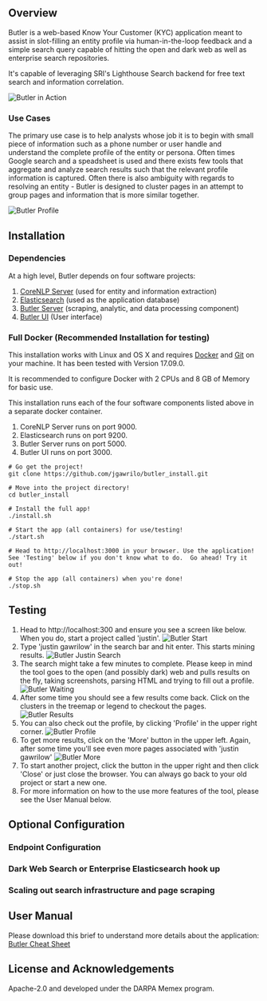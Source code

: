 ## Overview
Butler is a web-based Know Your Customer (KYC) application meant to assist in slot-filling an entity profile via human-in-the-loop feedback and a simple search query capable of hitting the open and dark web as well as enterprise search repositories.

It's capable of leveraging SRI's Lighthouse Search backend for free text search and information correlation. 

![Butler in Action](https://github.com/jgawrilo/butler_install/raw/master/docs/butler_main.png "Butler - Search in Action")

### Use Cases
The primary use case is to help analysts whose job it is to begin with small piece of information such as a phone number or user handle and understand the complete profile of the entity or persona.  Often times Google search and a speadsheet is used and there exists few tools that aggregate and analyze search results such that the relevant profile information is captured.  Often there is also ambiguity with regards to resolving an entity - Butler is designed to cluster pages in an attempt to group pages and information that is more similar together.

![Butler Profile](https://github.com/jgawrilo/butler_install/raw/master/docs/butler_profile.png "Butler - Profile")

## Installation

### Dependencies
At a high level, Butler depends on four software projects:

1) [CoreNLP Server](https://stanfordnlp.github.io/CoreNLP/corenlp-server.html) (used for entity and information extraction)
2) [Elasticsearch](https://www.elastic.co/products/elasticsearch) (used as the application database)
3) [Butler Server](https://github.com/jgawrilo/butler_server) (scraping, analytic, and data processing component)
4) [Butler UI](https://bitbucket.org/blueridgedynamics/butler) (User interface)

### Full Docker (Recommended Installation for testing)
This installation works with Linux and OS X and requires [Docker](https://docs.docker.com/engine/installation/) and [Git](https://git-scm.com/book/en/v2/Getting-Started-Installing-Git) on your machine.  It has been tested with Version 17.09.0.

It is recommended to configure Docker with 2 CPUs and 8 GB of Memory for basic use.

This installation runs each of the four software components listed above in a separate docker container.

1) CoreNLP Server runs on port 9000.
2) Elasticsearch runs on port 9200.
3) Butler Server runs on port 5000.
4) Butler UI runs on port 3000.

```
# Go get the project!
git clone https://github.com/jgawrilo/butler_install.git

# Move into the project directory!
cd butler_install

# Install the full app!
./install.sh

# Start the app (all containers) for use/testing!
./start.sh

# Head to http://localhost:3000 in your browser. Use the application! See 'Testing' below if you don't know what to do.  Go ahead! Try it out!

# Stop the app (all containers) when you're done!
./stop.sh 
```

## Testing
1) Head to http://localhost:300 and ensure you see a screen like below.  When you do, start a project called 'justin'.  ![Butler Start](https://github.com/jgawrilo/butler_install/raw/master/docs/start_project.png "Butler - Start")
2) Type 'justin gawrilow' in the search bar and hit enter.  This starts mining results.  ![Butler Justin Search](https://github.com/jgawrilo/butler_install/raw/master/docs/search_justin.png "Butler - Search for 'justin gawrilow'")
3) The search might take a few minutes to complete.  Please keep in mind the tool goes to the open (and possibly dark) web and pulls results on the fly, taking screenshots, parsing HTML and trying to fill out a profile.  ![Butler Waiting](https://github.com/jgawrilo/butler_install/raw/master/docs/wating.png "Butler - Wating")
4) After some time you should see  a few results come back.  Click on the clusters in the treemap or legend to checkout the pages.  ![Butler Results](https://github.com/jgawrilo/butler_install/raw/master/docs/results.png "Butler - Results come back")
5) You can also check out the profile, by clicking 'Profile' in the upper right corner.  ![Butler Profile](https://github.com/jgawrilo/butler_install/raw/master/docs/butler_profile.png "Butler - Profile")
6) To get more results, click on the 'More' button in the upper left.  Again, after some time you'll see even more pages associated with 'justin gawrilow'  ![Butler More](https://github.com/jgawrilo/butler_install/raw/master/docs/more.png "Butler - More")
7) To start another project, click the button in the upper right and then click 'Close' or just close the browser.  You can always go back to your old project or start a new one.
8) For more information on how to the use more features of the tool, please see the User Manual below.

## Optional Configuration

### Endpoint Configuration

### Dark Web Search or Enterprise Elasticsearch hook up

### Scaling out search infrastructure and page scraping

## User Manual
Please download this brief to understand more details about the application: [Butler Cheat Sheet](https://github.com/jgawrilo/butler_install/raw/master/docs/Butler_Cheat_Sheet_Open.pptx)

## License and Acknowledgements
Apache-2.0 and developed under the DARPA Memex program.
